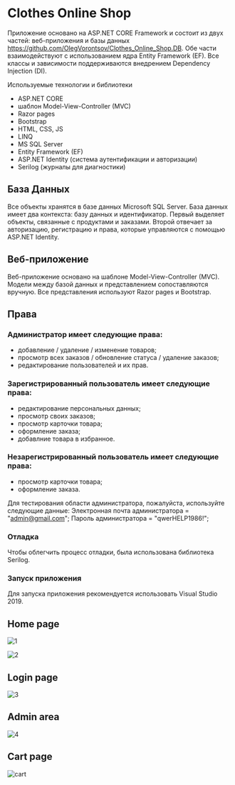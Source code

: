 # Clothes Online Shop

Приложение основано на ASP.NET CORE Framework и состоит из двух частей: веб-приложения и базы данных https://github.com/OlegVorontsov/Clothes_Online_Shop.DB. Обе части взаимодействуют с использованием ядра Entity Framework (EF). Все классы и зависимости поддерживаются внедрением Dependency Injection (DI).

Используемые технологии и библиотеки
- ASP.NET CORE
- шаблон Model-View-Controller (MVC)
- Razor pages
- Bootstrap
- HTML, CSS, JS
- LINQ
- MS SQL Server
- Entity Framework (EF)
- ASP.NET Identity (система аутентификации и авторизации)
- Serilog (журналы для диагностики)

## База Данных
Все объекты хранятся в базе данных Microsoft SQL Server. База данных имеет два контекста: базу данных и идентификатор. Первый выделяет объекты, связанные с продуктами и заказами. Второй отвечает за авторизацию, регистрацию и права, которые управляются с помощью ASP.NET Identity.

## Веб-приложение
Веб-приложение основано на шаблоне Model-View-Controller (MVC). Модели между базой данных и представлением сопоставляются вручную. Все представления используют Razor pages и Bootstrap.

## Права
### Администратор имеет следующие права:
- добавление / удаление / изменение товаров;
- просмотр всех заказов / обновление статуса / удаление заказов;
- редактирование пользователей и их прав.

### Зарегистрированный пользователь имеет следующие права:
- редактирование персональных данных;
- просмотр своих заказов;
- просмотр карточки товара;
- оформление заказа;
- добавлние товара в избранное.

### Незарегистрированный пользователь имеет следующие права:
- просмотр карточки товара;
- оформление заказа.

Для тестирования области администратора, пожалуйста, используйте следующие данные:
Электронная почта администратора = "admin@gmail.com"; Пароль администратора = "qwerHELP1986!";

### Отладка
Чтобы облегчить процесс отладки, была использована библиотека Serilog.

### Запуск приложения
Для запуска приложения рекомендуется использовать Visual Studio 2019.

## Home page

![1](https://github.com/OlegVorontsov/Clothes_Online_Shop/assets/102809790/b8969332-4dd1-44ed-ad17-91b1d4d5c1c5)

![2](https://github.com/OlegVorontsov/Clothes_Online_Shop/assets/102809790/959abec6-cf40-452b-856d-8e0f7678e23e)

## Login page

![3](https://github.com/OlegVorontsov/Clothes_Online_Shop/assets/102809790/7ddf6067-569c-4901-8e72-8014e053ab93)

## Admin area

![4](https://github.com/OlegVorontsov/Clothes_Online_Shop/assets/102809790/6ebe9081-79b0-4f19-8d3a-9fa3e9cdbe1b)

## Cart page

![cart](https://github.com/OlegVorontsov/Clothes_Online_Shop/assets/102809790/82915cc7-fc87-4da4-a52d-3538fb249404)




